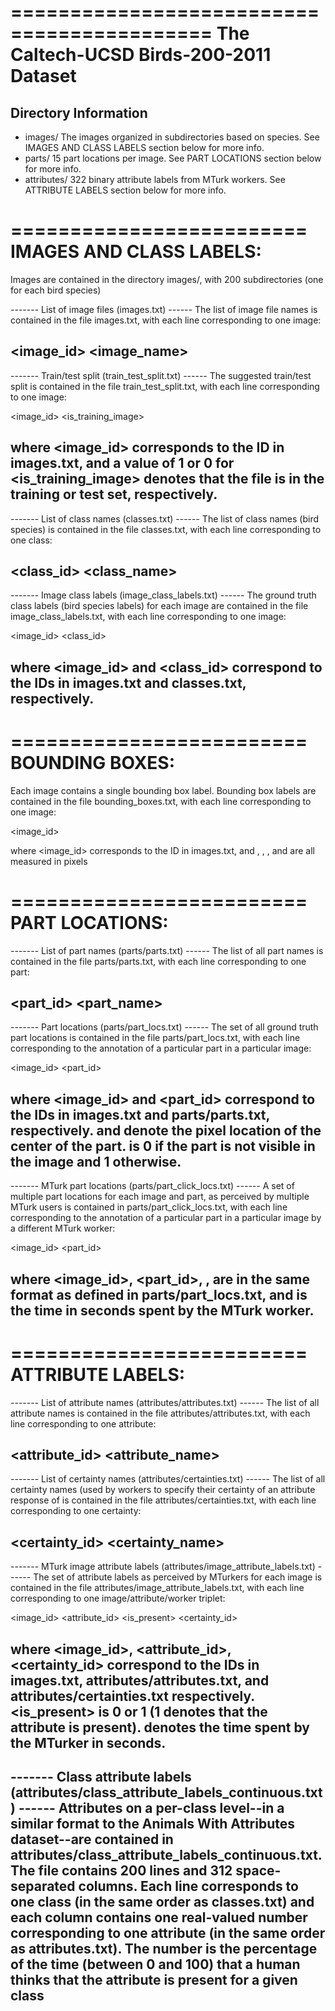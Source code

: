 ===========================================
The Caltech-UCSD Birds-200-2011 Dataset
===========================================

Directory Information
---------------------

- images/
    The images organized in subdirectories based on species. See 
    IMAGES AND CLASS LABELS section below for more info.
- parts/
    15 part locations per image. See PART LOCATIONS section below 
    for more info.
- attributes/
    322 binary attribute labels from MTurk workers. See ATTRIBUTE LABELS 
    section below for more info.



=========================
IMAGES AND CLASS LABELS:
=========================
Images are contained in the directory images/, with 200 subdirectories (one for each bird species)

------- List of image files (images.txt) ------
The list of image file names is contained in the file images.txt, with each line corresponding to one image:

<image_id> <image_name>
------------------------------------------


------- Train/test split (train_test_split.txt) ------
The suggested train/test split is contained in the file train_test_split.txt, with each line corresponding to one image:

<image_id> <is_training_image>

where <image_id> corresponds to the ID in images.txt, and a value of 1 or 0 for <is_training_image> denotes that the file is in the training or test set, respectively.
------------------------------------------------------


------- List of class names (classes.txt) ------
The list of class names (bird species) is contained in the file classes.txt, with each line corresponding to one class:

<class_id> <class_name>
--------------------------------------------


------- Image class labels (image_class_labels.txt) ------
The ground truth class labels (bird species labels) for each image are contained in the file image_class_labels.txt, with each line corresponding to one image:

<image_id> <class_id>

where <image_id> and <class_id> correspond to the IDs in images.txt and classes.txt, respectively.
---------------------------------------------------------





=========================
BOUNDING BOXES:
=========================

Each image contains a single bounding box label.  Bounding box labels are contained in the file bounding_boxes.txt, with each line corresponding to one image:

<image_id> <x> <y> <width> <height>

where <image_id> corresponds to the ID in images.txt, and <x>, <y>, <width>, and <height> are all measured in pixels




=========================
PART LOCATIONS:
=========================

------- List of part names (parts/parts.txt) ------
The list of all part names is contained in the file parts/parts.txt, with each line corresponding to one part:

<part_id> <part_name>
------------------------------------------


------- Part locations (parts/part_locs.txt) ------
The set of all ground truth part locations is contained in the file parts/part_locs.txt, with each line corresponding to the annotation of a particular part in a particular image:

<image_id> <part_id> <x> <y> <visible>

where <image_id> and <part_id> correspond to the IDs in images.txt and parts/parts.txt, respectively.  <x> and <y> denote the pixel location of the center of the part.  <visible> is 0 if the part is not visible in the image and 1 otherwise.
----------------------------------------------------------


------- MTurk part locations (parts/part_click_locs.txt) ------
A set of multiple part locations for each image and part, as perceived by multiple MTurk users is contained in parts/part_click_locs.txt, with each line corresponding to the annotation of a particular part in a particular image by a different MTurk worker:

<image_id> <part_id> <x> <y> <visible> <time>

where <image_id>, <part_id>, <x>, <y> are in the same format as defined in parts/part_locs.txt, and <time> is the time in seconds spent by the MTurk worker.
----------------------------------------------------------



=========================
ATTRIBUTE LABELS:
=========================

------- List of attribute names (attributes/attributes.txt) ------
The list of all attribute names is contained in the file attributes/attributes.txt, with each line corresponding to one attribute:

<attribute_id> <attribute_name>
------------------------------------------------------------------


------- List of certainty names (attributes/certainties.txt) ------
The list of all certainty names (used by workers to specify their certainty of an attribute response of is contained in the file attributes/certainties.txt, with each line corresponding to one certainty:

<certainty_id> <certainty_name>
-------------------------------------------------------------------


------- MTurk image attribute labels (attributes/image_attribute_labels.txt) ------
The set of attribute labels as perceived by MTurkers for each image is contained in the file attributes/image_attribute_labels.txt, with each line corresponding to one image/attribute/worker triplet:

<image_id> <attribute_id> <is_present> <certainty_id> <time>

where <image_id>, <attribute_id>, <certainty_id> correspond to the IDs in images.txt, attributes/attributes.txt, and attributes/certainties.txt respectively.  <is_present> is 0 or 1 (1 denotes that the attribute is present).  <time> denotes the time spent by the MTurker in seconds.
-----------------------------------------------------------------------------------


------- Class attribute labels (attributes/class_attribute_labels_continuous.txt) ------
Attributes on a per-class level--in a similar format to the Animals With Attributes dataset--are contained in attributes/class_attribute_labels_continuous.txt.  The file contains 200 lines and 312 space-separated columns.  Each line corresponds to one class (in the same order as classes.txt) and each column contains one real-valued number corresponding to one attribute (in the same order as attributes.txt).  The number is the percentage of the time (between 0 and 100) that a human thinks that the attribute is present for a given class
----------------------------------------------------------------------------------------

